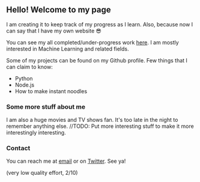 ## Hello! Welcome to my page

I am creating it to keep track of my progress as I learn. Also, because now I can say that I have my own website 😎

You can see my all completed/under-progress work [here](https://github.com/vaibssingh). I am mostly interested in Machine Learning and related fields. 

Some of my projects can be found on my Github profile. Few things that I can claim to know:

- Python
- Node.js
- How to make instant noodles

### Some more stuff about me

I am also a huge movies and TV shows fan. It's too late in the night to remember anything else. //TODO: Put more interesting stuff to make it more interestingly interesting.
### Contact

You can reach me at [email](mailto:singhvaibhav592@gmail.com) or on [Twitter](https://twitter.com/gallifreyanboi). See ya!

(very low quality effort, 2/10)
